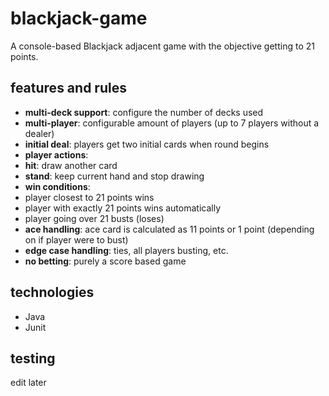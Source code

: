 # blackjack-game
A console-based Blackjack adjacent game with the objective getting to 21 points.

## features and rules
- **multi-deck support**: configure the number of decks used
- **multi-player**: configurable amount of players (up to 7 players without a dealer)
- **initial deal**: players get two initial cards when round begins
- **player actions**:
- **hit**: draw another card
- **stand**: keep current hand and stop drawing
- **win conditions**:
- player closest to 21 points wins
- player with exactly 21 points wins automatically
- player going over 21 busts (loses)
- **ace handling**: ace card is calculated as 11 points or 1 point (depending on if player were to bust)
- **edge case handling**: ties, all players busting, etc.
- **no betting**: purely a score based game

## technologies
- Java
- Junit

## testing
edit later
